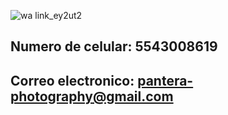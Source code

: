 ![wa link_ey2ut2](https://user-images.githubusercontent.com/100168800/159588233-5923b26c-e0f8-4161-9a4d-db1339142a55.png)
## Numero de celular: 5543008619
## Correo electronico: pantera-photography@gmail.com

